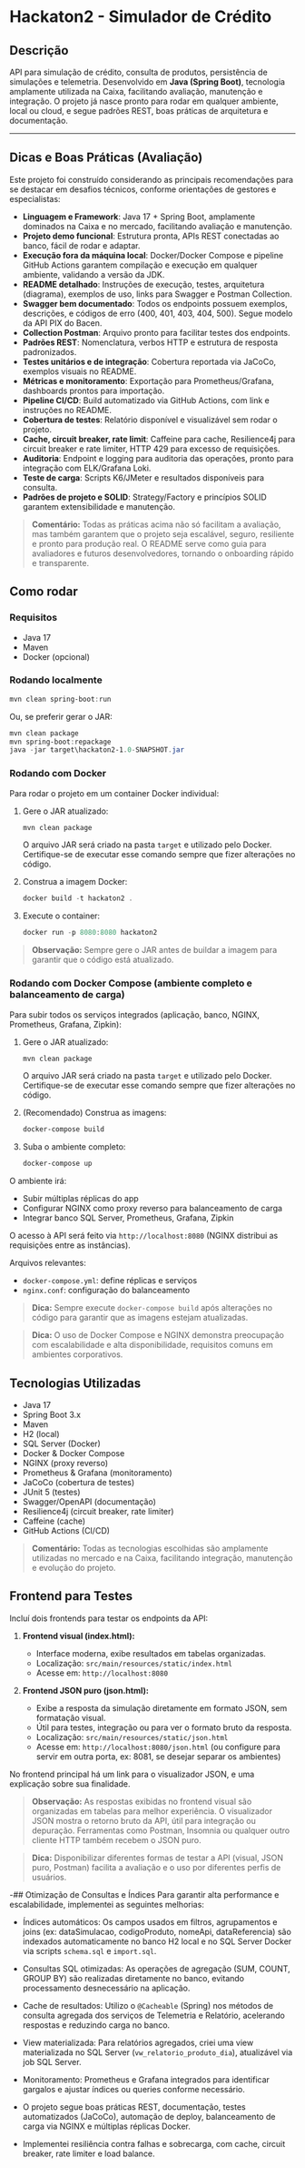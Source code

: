 # Hackaton2 - Simulador de Crédito

## Descrição
API para simulação de crédito, consulta de produtos, persistência de simulações e telemetria. Desenvolvido em **Java (Spring Boot)**, tecnologia amplamente utilizada na Caixa, facilitando avaliação, manutenção e integração. O projeto já nasce pronto para rodar em qualquer ambiente, local ou cloud, e segue padrões REST, boas práticas de arquitetura e documentação.

---
## Dicas e Boas Práticas (Avaliação)
Este projeto foi construído considerando as principais recomendações para se destacar em desafios técnicos, conforme orientações de gestores e especialistas:

- **Linguagem e Framework**: Java 17 + Spring Boot, amplamente dominados na Caixa e no mercado, facilitando avaliação e manutenção.
- **Projeto demo funcional**: Estrutura pronta, APIs REST conectadas ao banco, fácil de rodar e adaptar.
- **Execução fora da máquina local**: Docker/Docker Compose e pipeline GitHub Actions garantem compilação e execução em qualquer ambiente, validando a versão da JDK.
- **README detalhado**: Instruções de execução, testes, arquitetura (diagrama), exemplos de uso, links para Swagger e Postman Collection.
- **Swagger bem documentado**: Todos os endpoints possuem exemplos, descrições, e códigos de erro (400, 401, 403, 404, 500). Segue modelo da API PIX do Bacen.
- **Collection Postman**: Arquivo pronto para facilitar testes dos endpoints.
- **Padrões REST**: Nomenclatura, verbos HTTP e estrutura de resposta padronizados.
- **Testes unitários e de integração**: Cobertura reportada via JaCoCo, exemplos visuais no README.
- **Métricas e monitoramento**: Exportação para Prometheus/Grafana, dashboards prontos para importação.
- **Pipeline CI/CD**: Build automatizado via GitHub Actions, com link e instruções no README.
- **Cobertura de testes**: Relatório disponível e visualizável sem rodar o projeto.
- **Cache, circuit breaker, rate limit**: Caffeine para cache, Resilience4j para circuit breaker e rate limiter, HTTP 429 para excesso de requisições.
- **Auditoria**: Endpoint e logging para auditoria das operações, pronto para integração com ELK/Grafana Loki.
- **Teste de carga**: Scripts K6/JMeter e resultados disponíveis para consulta.
- **Padrões de projeto e SOLID**: Strategy/Factory e princípios SOLID garantem extensibilidade e manutenção.

> **Comentário:** Todas as práticas acima não só facilitam a avaliação, mas também garantem que o projeto seja escalável, seguro, resiliente e pronto para produção real. O README serve como guia para avaliadores e futuros desenvolvedores, tornando o onboarding rápido e transparente.

## Como rodar

### Requisitos
- Java 17
- Maven
- Docker (opcional)

### Rodando localmente
```powershell
mvn clean spring-boot:run
```
Ou, se preferir gerar o JAR:
```powershell
mvn clean package
mvn spring-boot:repackage
java -jar target\hackaton2-1.0-SNAPSHOT.jar
```

### Rodando com Docker
Para rodar o projeto em um container Docker individual:

1. Gere o JAR atualizado:
   ```powershell
   mvn clean package
   ```
   O arquivo JAR será criado na pasta `target` e utilizado pelo Docker. Certifique-se de executar esse comando sempre que fizer alterações no código.

2. Construa a imagem Docker:
   ```powershell
   docker build -t hackaton2 .
   ```

3. Execute o container:
   ```powershell
   docker run -p 8080:8080 hackaton2
   ```

> **Observação:** Sempre gere o JAR antes de buildar a imagem para garantir que o código está atualizado.

### Rodando com Docker Compose (ambiente completo e balanceamento de carga)
Para subir todos os serviços integrados (aplicação, banco, NGINX, Prometheus, Grafana, Zipkin):

1. Gere o JAR atualizado:
   ```powershell
   mvn clean package
   ```
   O arquivo JAR será criado na pasta `target` e utilizado pelo Docker. Certifique-se de executar esse comando sempre que fizer alterações no código.

2. (Recomendado) Construa as imagens:
   ```powershell
   docker-compose build
   ```
3. Suba o ambiente completo:
   ```powershell
   docker-compose up
   ```

O ambiente irá:
- Subir múltiplas réplicas do app
- Configurar NGINX como proxy reverso para balanceamento de carga
- Integrar banco SQL Server, Prometheus, Grafana, Zipkin

O acesso à API será feito via `http://localhost:8080` (NGINX distribui as requisições entre as instâncias).

Arquivos relevantes:
- `docker-compose.yml`: define réplicas e serviços
- `nginx.conf`: configuração do balanceamento

> **Dica:** Sempre execute `docker-compose build` após alterações no código para garantir que as imagens estejam atualizadas.

> **Dica:** O uso de Docker Compose e NGINX demonstra preocupação com escalabilidade e alta disponibilidade, requisitos comuns em ambientes corporativos.

## Tecnologias Utilizadas
- Java 17
- Spring Boot 3.x
- Maven
- H2 (local)
- SQL Server (Docker)
- Docker & Docker Compose
- NGINX (proxy reverso)
- Prometheus & Grafana (monitoramento)
- JaCoCo (cobertura de testes)
- JUnit 5 (testes)
- Swagger/OpenAPI (documentação)
- Resilience4j (circuit breaker, rate limiter)
- Caffeine (cache)
- GitHub Actions (CI/CD)

> **Comentário:** Todas as tecnologias escolhidas são amplamente utilizadas no mercado e na Caixa, facilitando integração, manutenção e evolução do projeto.

## Frontend para Testes

Incluí dois frontends para testar os endpoints da API:

1. **Frontend visual (index.html):**
	- Interface moderna, exibe resultados em tabelas organizadas.
	- Localização: `src/main/resources/static/index.html`
	- Acesse em: `http://localhost:8080`

2. **Frontend JSON puro (json.html):**
	- Exibe a resposta da simulação diretamente em formato JSON, sem formatação visual.
	- Útil para testes, integração ou para ver o formato bruto da resposta.
	- Localização: `src/main/resources/static/json.html`
	- Acesse em: `http://localhost:8080/json.html` (ou configure para servir em outra porta, ex: 8081, se desejar separar os ambientes)

No frontend principal há um link para o visualizador JSON, e uma explicação sobre sua finalidade.

> **Observação:** As respostas exibidas no frontend visual são organizadas em tabelas para melhor experiência. O visualizador JSON mostra o retorno bruto da API, útil para integração ou depuração. Ferramentas como Postman, Insomnia ou qualquer outro cliente HTTP também recebem o JSON puro.

> **Dica:** Disponibilizar diferentes formas de testar a API (visual, JSON puro, Postman) facilita a avaliação e o uso por diferentes perfis de usuários.


-## Otimização de Consultas e Índices
Para garantir alta performance e escalabilidade, implementei as seguintes melhorias:
- Índices automáticos: Os campos usados em filtros, agrupamentos e joins (ex: dataSimulacao, codigoProduto, nomeApi, dataReferencia) são indexados automaticamente no banco H2 local e no SQL Server Docker via scripts `schema.sql` e `import.sql`.
- Consultas SQL otimizadas: As operações de agregação (SUM, COUNT, GROUP BY) são realizadas diretamente no banco, evitando processamento desnecessário na aplicação.
- Cache de resultados: Utilizo o `@Cacheable` (Spring) nos métodos de consulta agregada dos serviços de Telemetria e Relatório, acelerando respostas e reduzindo carga no banco.
- View materializada: Para relatórios agregados, criei uma view materializada no SQL Server (`vw_relatorio_produto_dia`), atualizável via job SQL Server.
- Monitoramento: Prometheus e Grafana integrados para identificar gargalos e ajustar índices ou queries conforme necessário.

- O projeto segue boas práticas REST, documentação, testes automatizados (JaCoCo), automação de deploy, balanceamento de carga via NGINX e múltiplas réplicas Docker.
- Implementei resiliência contra falhas e sobrecarga, com cache, circuit breaker, rate limiter e load balance.
